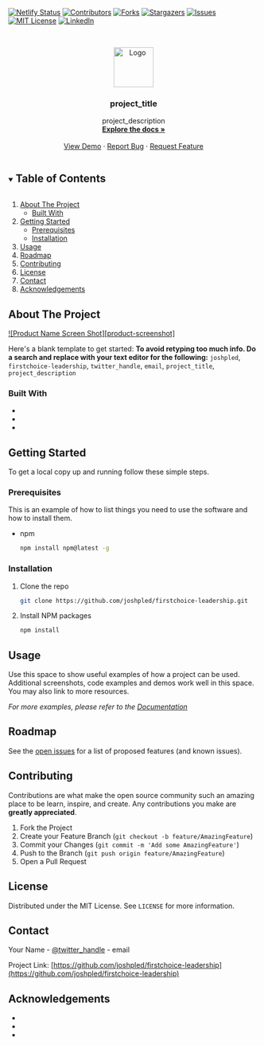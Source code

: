 [![Netlify Status][netlify-shield]][netlify-url]
[![Contributors][contributors-shield]][contributors-url]
[![Forks][forks-shield]][forks-url]
[![Stargazers][stars-shield]][stars-url]
[![Issues][issues-shield]][issues-url]
[![MIT License][license-shield]][license-url]
[![LinkedIn][linkedin-shield]][linkedin-url]



<!-- PROJECT LOGO -->
<br />
<p align="center">
  <a href="https://github.com/joshpled/firstchoice-leadership">
    <img src="images/logo.png" alt="Logo" width="80" height="80">
  </a>

  <h3 align="center">project_title</h3>

  <p align="center">
    project_description
    <br />
    <a href="https://github.com/joshpled/firstchoice-leadership"><strong>Explore the docs »</strong></a>
    <br />
    <br />
    <a href="https://github.com/joshpled/firstchoice-leadership">View Demo</a>
    ·
    <a href="https://github.com/joshpled/firstchoice-leadership/issues">Report Bug</a>
    ·
    <a href="https://github.com/joshpled/firstchoice-leadership/issues">Request Feature</a>
  </p>
</p>



<!-- TABLE OF CONTENTS -->
<details open="open">
  <summary><h2 style="display: inline-block">Table of Contents</h2></summary>
  <ol>
    <li>
      <a href="#about-the-project">About The Project</a>
      <ul>
        <li><a href="#built-with">Built With</a></li>
      </ul>
    </li>
    <li>
      <a href="#getting-started">Getting Started</a>
      <ul>
        <li><a href="#prerequisites">Prerequisites</a></li>
        <li><a href="#installation">Installation</a></li>
      </ul>
    </li>
    <li><a href="#usage">Usage</a></li>
    <li><a href="#roadmap">Roadmap</a></li>
    <li><a href="#contributing">Contributing</a></li>
    <li><a href="#license">License</a></li>
    <li><a href="#contact">Contact</a></li>
    <li><a href="#acknowledgements">Acknowledgements</a></li>
  </ol>
</details>



<!-- ABOUT THE PROJECT -->
## About The Project

[![Product Name Screen Shot][product-screenshot]](https://example.com)

Here's a blank template to get started:
**To avoid retyping too much info. Do a search and replace with your text editor for the following:**
`joshpled`, `firstchoice-leadership`, `twitter_handle`, `email`, `project_title`, `project_description`


### Built With

* []()
* []()
* []()



<!-- GETTING STARTED -->
## Getting Started

To get a local copy up and running follow these simple steps.

### Prerequisites

This is an example of how to list things you need to use the software and how to install them.
* npm
  ```sh
  npm install npm@latest -g
  ```

### Installation

1. Clone the repo
   ```sh
   git clone https://github.com/joshpled/firstchoice-leadership.git
   ```
2. Install NPM packages
   ```sh
   npm install
   ```



<!-- USAGE EXAMPLES -->
## Usage

Use this space to show useful examples of how a project can be used. Additional screenshots, code examples and demos work well in this space. You may also link to more resources.

_For more examples, please refer to the [Documentation](https://example.com)_



<!-- ROADMAP -->
## Roadmap

See the [open issues](https://github.com/joshpled/firstchoice-leadership/issues) for a list of proposed features (and known issues).



<!-- CONTRIBUTING -->
## Contributing

Contributions are what make the open source community such an amazing place to be learn, inspire, and create. Any contributions you make are **greatly appreciated**.

1. Fork the Project
2. Create your Feature Branch (`git checkout -b feature/AmazingFeature`)
3. Commit your Changes (`git commit -m 'Add some AmazingFeature'`)
4. Push to the Branch (`git push origin feature/AmazingFeature`)
5. Open a Pull Request



<!-- LICENSE -->
## License

Distributed under the MIT License. See `LICENSE` for more information.



<!-- CONTACT -->
## Contact

Your Name - [@twitter_handle](https://twitter.com/twitter_handle) - email

Project Link: [https://github.com/joshpled/firstchoice-leadership](https://github.com/joshpled/firstchoice-leadership)



<!-- ACKNOWLEDGEMENTS -->
## Acknowledgements

* []()
* []()
* []()





<!-- MARKDOWN LINKS & IMAGES -->
<!-- https://www.markdownguide.org/basic-syntax/#reference-style-links -->
[contributors-shield]: https://img.shields.io/github/contributors/joshpled/firstchoice-leadership.svg?style=for-the-badge
[contributors-url]: https://github.com/joshpled/firstchoice-leadership/graphs/contributors
[forks-shield]: https://img.shields.io/github/forks/joshpled/firstchoice-leadership.svg?style=for-the-badge
[forks-url]: https://github.com/joshpled/firstchoice-leadership/network/members
[stars-shield]: https://img.shields.io/github/stars/joshpled/firstchoice-leadership.svg?style=for-the-badge
[stars-url]: https://github.com/joshpled/firstchoice-leadership/stargazers
[issues-shield]: https://img.shields.io/github/issues/joshpled/firstchoice-leadership.svg?style=for-the-badge
[issues-url]: https://github.com/joshpled/firstchoice-leadership/issues
[license-shield]: https://img.shields.io/github/license/joshpled/firstchoice-leadership.svg?style=for-the-badge
[license-url]: https://github.com/joshpled/firstchoice-leadership/blob/master/LICENSE.txt
[linkedin-shield]: https://img.shields.io/badge/-LinkedIn-black.svg?style=for-the-badge&logo=linkedin&colorB=555
[linkedin-url]: https://www.linkedin.com/in/joshuaperezleduc/
[netlify-shield]: https://img.shields.io/netlify/889d9191-9038-4f9f-ab66-7be753c228fb?style=for-the-badge
[netlify-url]: https://app.netlify.com/sites/cocky-pike-68323d/deploys